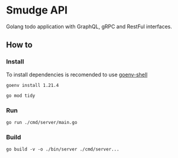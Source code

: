 # Smudge API

Golang todo application with GraphQL, gRPC and RestFul interfaces.

## How to

### Install

To install dependencies is recomended to use [goenv-shell](https://github.com/go-nv/goenv)

```shell
goenv install 1.21.4
```

```shell
go mod tidy
```

### Run

```shell
go run ./cmd/server/main.go
```

### Build

```shell
go build -v -o ./bin/server ./cmd/server...
```
